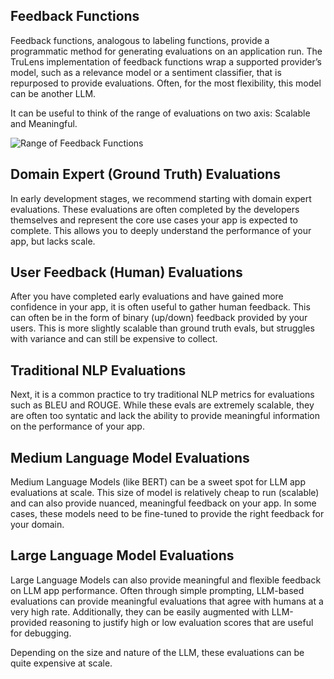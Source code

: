 ## Feedback Functions

Feedback functions, analogous to labeling functions, provide a programmatic method for generating evaluations on an application run. The TruLens implementation of feedback functions wrap a supported provider’s model, such as a relevance model or a sentiment classifier, that is repurposed to provide evaluations. Often, for the most flexibility, this model can be another LLM.

It can be useful to think of the range of evaluations on two axis: Scalable and Meaningful.

![Range of Feedback Functions](../assets/image/Range_of_Feedback_Functions.png)

## Domain Expert (Ground Truth) Evaluations

In early development stages, we recommend starting with domain expert evaluations. These evaluations are often completed by the developers themselves and represent the core use cases your app is expected to complete. This allows you to deeply understand the performance of your app, but lacks scale.

## User Feedback (Human) Evaluations

After you have completed early evaluations and have gained more confidence in your app, it is often useful to gather human feedback. This can often be in the form of binary (up/down) feedback provided by your users. This is more slightly scalable than ground truth evals, but struggles with variance and can still be expensive to collect.

## Traditional NLP Evaluations

Next, it is a common practice to try traditional NLP metrics for evaluations such as BLEU and ROUGE. While these evals are extremely scalable, they are often too syntatic and lack the ability to provide meaningful information on the performance of your app.

## Medium Language Model Evaluations

Medium Language Models (like BERT) can be a sweet spot for LLM app evaluations at scale. This size of model is relatively cheap to run (scalable) and can also provide nuanced, meaningful feedback on your app. In some cases, these models need to be fine-tuned to provide the right feedback for your domain.

## Large Language Model Evaluations

Large Language Models can also provide meaningful and flexible feedback on LLM app performance. Often through simple prompting, LLM-based evaluations can provide meaningful evaluations that agree with humans at a very high rate. Additionally, they can be easily augmented with LLM-provided reasoning to justify high or low evaluation scores that are useful for debugging.

Depending on the size and nature of the LLM, these evaluations can be quite expensive at scale.